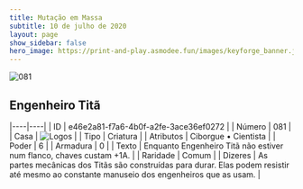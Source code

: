 ```yaml
---
title: Mutação em Massa
subtitle: 10 de julho de 2020
layout: page
show_sidebar: false
hero_image: https://print-and-play.asmodee.fun/images/keyforge_banner.jpg
---
```


![081](https://cdn.keyforgegame.com/media/card_front/pt/479_081_46X98FVV69Q3_pt.png)

## Engenheiro Titã

|----|----|
| ID | e46e2a81-f7a6-4b0f-a2fe-3ace36ef0272 |
| Número | 081 |
| Casa | ![Logos](https://archonarcana.com/images/thumb/c/ce/Logos.png/22px-Logos.png "Logos") |
| Tipo | Criatura |
| Atributos | Ciborgue • Cientista |
| Poder | 6 |
| Armadura | 0 |
| Texto | Enquanto Engenheiro Titã não estiver num flanco, chaves custam +1A. |
| Raridade | Comum |
| Dizeres | As partes mecânicas dos Titãs são construídas para durar. Elas podem resistir até mesmo ao constante manuseio dos engenheiros que as usam. |
